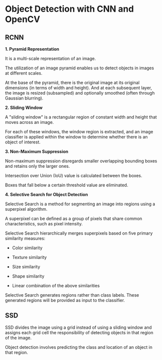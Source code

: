 # Object Detection with CNN and OpenCV

## RCNN

**1. Pyramid Representation**

It is a multi-scale representation of an image.

The utilization of an image pyramid enables us to detect objects in images at different scales.

At the base of the pyramid, there is the original image at its original dimensions (in terms of width and height). And at each subsequent layer, the image is resized (subsampled) and optionally smoothed (often through Gaussian blurring).

**2. Sliding Window**

A "sliding window" is a rectangular region of constant width and height that moves across an image.

For each of these windows, the window region is extracted, and an image classifier is applied within the window to determine whether there is an object of interest.

**3. Non-Maximum Suppression**

Non-maximum suppression disregards smaller overlapping bounding boxes and retains only the larger ones.

Intersection over Union (IoU) value is calculated between the boxes.

Boxes that fall below a certain threshold value are eliminated.

**4. Selective Search for Object Detection**

Selective Search is a method for segmenting an image into regions using a superpixel algorithm.

A superpixel can be defined as a group of pixels that share common characteristics, such as pixel intensity.

Selective Search hierarchically merges superpixels based on five primary similarity measures:

- Color similarity

- Texture similarity

- Size similarity

- Shape similarity

- Linear combination of the above similarities

Selective Search generates regions rather than class labels. These generated regions will be provided as input to the classifier.

## SSD

SSD divides the image using a grid instead of using a sliding window and assigns each grid cell the responsibility of detecting objects in that region of the image.

Object detection involves predicting the class and location of an object in that region.